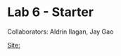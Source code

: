 # Lab 6 - Starter

Collaborators: Aldrin Ilagan, Jay Gao

[Site:](https://ai-aurum.github.io/CSE110_Lab6_Starter/)
